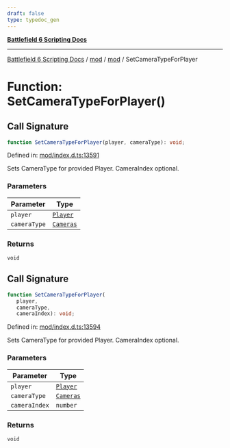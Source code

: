 ```yaml
---
draft: false
type: typedoc_gen
---
```


[**Battlefield 6 Scripting Docs**](../../../_index.md)

***

[Battlefield 6 Scripting Docs](../../../_index.md) / [mod](../../_index.md) / [mod](../_index.md) / SetCameraTypeForPlayer

# Function: SetCameraTypeForPlayer()

## Call Signature

```ts
function SetCameraTypeForPlayer(player, cameraType): void;
```

Defined in: [mod/index.d.ts:13591](https://github.com/battlefield-portal-community/portal-docs/blob/ff09b2690670f74de7e97198022e5a97ff1161ff/generators/santiago/mod/index.d.ts#L13591)

Sets CameraType for provided Player. CameraIndex optional.

### Parameters

| Parameter | Type |
| ------ | ------ |
| `player` | [`Player`](../Player/_index.md) |
| `cameraType` | [`Cameras`](../Cameras/_index.md) |

### Returns

`void`

## Call Signature

```ts
function SetCameraTypeForPlayer(
   player, 
   cameraType, 
   cameraIndex): void;
```

Defined in: [mod/index.d.ts:13594](https://github.com/battlefield-portal-community/portal-docs/blob/ff09b2690670f74de7e97198022e5a97ff1161ff/generators/santiago/mod/index.d.ts#L13594)

Sets CameraType for provided Player. CameraIndex optional.

### Parameters

| Parameter | Type |
| ------ | ------ |
| `player` | [`Player`](../Player/_index.md) |
| `cameraType` | [`Cameras`](../Cameras/_index.md) |
| `cameraIndex` | `number` |

### Returns

`void`
